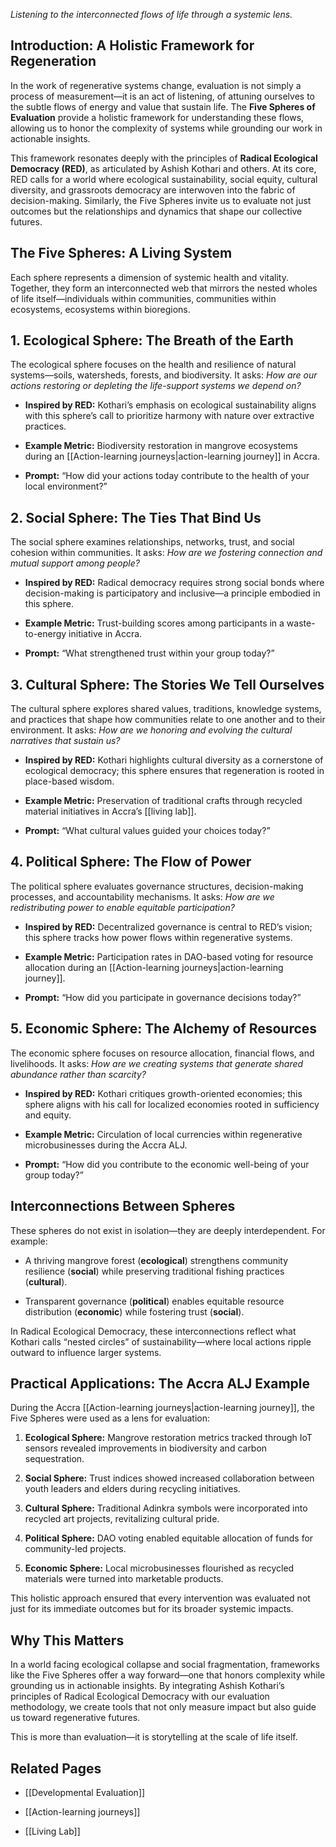 _Listening to the interconnected flows of life through a systemic lens._

## **Introduction: A Holistic Framework for Regeneration**

In the work of regenerative systems change, evaluation is not simply a process of measurement—it is an act of listening, of attuning ourselves to the subtle flows of energy and value that sustain life. The **Five Spheres of Evaluation** provide a holistic framework for understanding these flows, allowing us to honor the complexity of systems while grounding our work in actionable insights.

This framework resonates deeply with the principles of **Radical Ecological Democracy (RED)**, as articulated by Ashish Kothari and others. At its core, RED calls for a world where ecological sustainability, social equity, cultural diversity, and grassroots democracy are interwoven into the fabric of decision-making. Similarly, the Five Spheres invite us to evaluate not just outcomes but the relationships and dynamics that shape our collective futures.

## **The Five Spheres: A Living System**

Each sphere represents a dimension of systemic health and vitality. Together, they form an interconnected web that mirrors the nested wholes of life itself—individuals within communities, communities within ecosystems, ecosystems within bioregions.

## 1. Ecological Sphere: The Breath of the Earth

The ecological sphere focuses on the health and resilience of natural systems—soils, watersheds, forests, and biodiversity. It asks: _How are our actions restoring or depleting the life-support systems we depend on?_

- **Inspired by RED:** Kothari’s emphasis on ecological sustainability aligns with this sphere’s call to prioritize harmony with nature over extractive practices.
    
- **Example Metric:** Biodiversity restoration in mangrove ecosystems during an [[Action-learning journeys|action-learning journey]] in Accra.
    
- **Prompt:** “How did your actions today contribute to the health of your local environment?”
    

## 2. Social Sphere: The Ties That Bind Us

The social sphere examines relationships, networks, trust, and social cohesion within communities. It asks: _How are we fostering connection and mutual support among people?_

- **Inspired by RED:** Radical democracy requires strong social bonds where decision-making is participatory and inclusive—a principle embodied in this sphere.
    
- **Example Metric:** Trust-building scores among participants in a waste-to-energy initiative in Accra.
    
- **Prompt:** “What strengthened trust within your group today?”
    

## 3. Cultural Sphere: The Stories We Tell Ourselves

The cultural sphere explores shared values, traditions, knowledge systems, and practices that shape how communities relate to one another and to their environment. It asks: _How are we honoring and evolving the cultural narratives that sustain us?_

- **Inspired by RED:** Kothari highlights cultural diversity as a cornerstone of ecological democracy; this sphere ensures that regeneration is rooted in place-based wisdom.
    
- **Example Metric:** Preservation of traditional crafts through recycled material initiatives in Accra’s [[living lab]].
    
- **Prompt:** “What cultural values guided your choices today?”
    

## 4. Political Sphere: The Flow of Power

The political sphere evaluates governance structures, decision-making processes, and accountability mechanisms. It asks: _How are we redistributing power to enable equitable participation?_

- **Inspired by RED:** Decentralized governance is central to RED’s vision; this sphere tracks how power flows within regenerative systems.
    
- **Example Metric:** Participation rates in DAO-based voting for resource allocation during an [[Action-learning journeys|action-learning journey]].
    
- **Prompt:** “How did you participate in governance decisions today?”
    

## 5. Economic Sphere: The Alchemy of Resources

The economic sphere focuses on resource allocation, financial flows, and livelihoods. It asks: _How are we creating systems that generate shared abundance rather than scarcity?_

- **Inspired by RED:** Kothari critiques growth-oriented economies; this sphere aligns with his call for localized economies rooted in sufficiency and equity.
    
- **Example Metric:** Circulation of local currencies within regenerative microbusinesses during the Accra ALJ.
    
- **Prompt:** “How did you contribute to the economic well-being of your group today?”
    

## **Interconnections Between Spheres**

These spheres do not exist in isolation—they are deeply interdependent. For example:

- A thriving mangrove forest (**ecological**) strengthens community resilience (**social**) while preserving traditional fishing practices (**cultural**).
    
- Transparent governance (**political**) enables equitable resource distribution (**economic**) while fostering trust (**social**).
    

In Radical Ecological Democracy, these interconnections reflect what Kothari calls “nested circles” of sustainability—where local actions ripple outward to influence larger systems.

## **Practical Applications: The Accra ALJ Example**

During the Accra [[Action-learning journeys|action-learning journey]], the Five Spheres were used as a lens for evaluation:

1. **Ecological Sphere:** Mangrove restoration metrics tracked through IoT sensors revealed improvements in biodiversity and carbon sequestration.
    
2. **Social Sphere:** Trust indices showed increased collaboration between youth leaders and elders during recycling initiatives.
    
3. **Cultural Sphere:** Traditional Adinkra symbols were incorporated into recycled art projects, revitalizing cultural pride.
    
4. **Political Sphere:** DAO voting enabled equitable allocation of funds for community-led projects.
    
5. **Economic Sphere:** Local microbusinesses flourished as recycled materials were turned into marketable products.
    

This holistic approach ensured that every intervention was evaluated not just for its immediate outcomes but for its broader systemic impacts.

## **Why This Matters**

In a world facing ecological collapse and social fragmentation, frameworks like the Five Spheres offer a way forward—one that honors complexity while grounding us in actionable insights. By integrating Ashish Kothari’s principles of Radical Ecological Democracy with our evaluation methodology, we create tools that not only measure impact but also guide us toward regenerative futures.

This is more than evaluation—it is storytelling at the scale of life itself.

## **Related Pages**

- [[Developmental Evaluation]]
    
- [[Action-learning journeys]]
    
- [[Living Lab]]